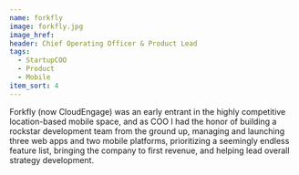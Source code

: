 ```yaml
---
name: forkfly
image: forkfly.jpg
image_href: 
header: Chief Operating Officer & Product Lead
tags:
  - StartupCOO
  - Product
  - Mobile
item_sort: 4
---
```

Forkfly (now CloudEngage) was an early entrant in the highly competitive location-based mobile space, and as COO I had the honor of building a rockstar development team from the ground up, managing and launching three web apps and two mobile platforms, prioritizing a seemingly endless feature list, bringing the company to first revenue, and helping lead overall strategy development.
